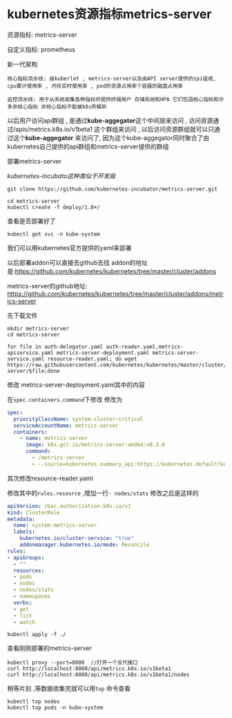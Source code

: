 # kubernetes资源指标metrics-server

资源指标: metrics-server

自定义指标: prometheus 



新一代架构

	核心指标流水线: 由kuberlet , metrics-server以及由API server提供的zpi组成, cpu累计使用率 , 内存实时使用率 , pod的资源占用率个容器的磁盘占用率
	
	监控流水线: 用于从系统收集各种指标并提供终端用户 存储系统和HPA 它们包涵核心指标和许多非核心指标 非核心指标不能被k8s所解析



以后用户访问api群组 , 是通过**kube-aggegator**这个中间层来访问 , 访问资源通过/apis/metrics.k8s.io/v1beta1 这个群组来访问 , 以后访问资源群组就可以只通过这个**kube-aggegator** 来访问了,  因为这个kube-aggegator同时聚合了由kubernetes自己提供的api群组和metrics-server提供的群组



部署metrics-server

*kubernetes-incubato这种类似于开发版* 

```
git clone https://github.com/kubernetes-incubator/metrics-server.git
```

```
cd metrics-server
kubectl create -f deploy/1.8+/
```

查看是否部署好了

```
kubectl get svc -n kube-system
```





我们可以用kubernetes官方提供的yaml来部署

以后部署addon可以直接去github去找 addon的地址是:https://github.com/kubernetes/kubernetes/tree/master/cluster/addons



metrics-server的github地址: https://github.com/kubernetes/kubernetes/tree/master/cluster/addons/metrics-server



先下载文件

```shell
mkdir metrics-server
cd metrics-server
```



```shell
for file in auth-delegator.yaml auth-reader.yaml,metrics-apiservice.yaml metrics-server-deployment.yaml metrics-server-service.yaml resource-reader.yaml; do wget https://raw.githubusercontent.com/kubernetes/kubernetes/master/cluster/addons/metrics-server/$file;done
```

修改 metrics-server-deployment.yaml其中的内容 

在`spec.containers.command`下修改 修改为

```yaml
spec:
  priorityClassName: system-cluster-critical
  serviceAccountName: metrics-server
  containers:
    - name: metrics-server
      image: k8s.gcr.io/metrics-server-amd64:v0.3.0
      command:
        - /metrics-server
        - --source=kubernetes.summary_api:https://kubernetes.default?kubeletHttps=true&kubeletPort=10250&insecure=true
```

其次修改resource-reader.yaml

修改其中的`rules.resource`  ,增加一行`- nodes/stats`    修改之后是这样的

```yaml
apiVersion: rbac.authorization.k8s.io/v1
kind: ClusterRole
metadata:
  name: system:metrics-server
  labels:
    kubernetes.io/cluster-service: "true"
    addonmanager.kubernetes.io/mode: Reconcile
rules:
- apiGroups:
  - ""
  resources:
  - pods
  - nodes
  - nodes/stats
  - namespaces
  verbs:
  - get
  - list
  - watch
```



```
kubectl apply -f ./
```



查看刚刚部署的metrics-server

```
kubectl proxy --port=8080  //打开一个反代接口
curl http://localhost:8080/api/metrics.k8s.io/v1beta1
curl http://localhost:8080/api/metrics.k8s.io/v1beta1/nodes
```

稍等片刻 ,等数据收集完就可以用`top` 命令查看

```
kubectl top nodes
kubectl top pods -n kube-system
```

